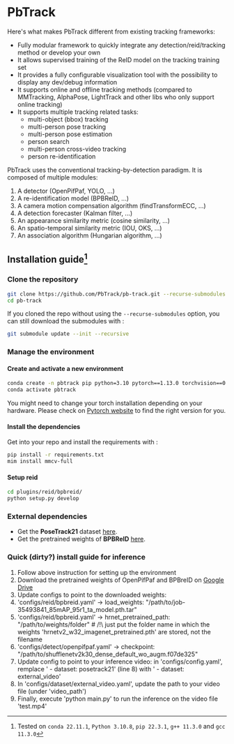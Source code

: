 # PbTrack

Here's what makes PbTrack different from existing tracking frameworks:
- Fully modular framework to quickly integrate any detection/reid/tracking method or develop your own
- It allows supervised training of the ReID model on the tracking training set
- It provides a fully configurable visualization tool with the possibility to display any dev/debug information
- It supports online and offline tracking methods (compared to MMTracking, AlphaPose, LightTrack and other libs who only support online tracking)
- It supports multiple tracking related tasks: 
  - multi-object (bbox) tracking
  - multi-person pose tracking
  - multi-person pose estimation
  - person search
  - multi-person cross-video tracking
  - person re-identification

PbTrack uses the conventional tracking-by-detection paradigm. It is composed of multiple modules:
1. A detector (OpenPifPaf, YOLO, ...)
2. A re-identification model (BPBReID, ...)
3. A camera motion compensation algorithm (findTransformECC, ...)
4. A detection forecaster (Kalman filter, ...)
5. An appearance similarity metric (cosine similarity, ...)
6. An spatio-temporal similarity metric (IOU, OKS, ...)
7. An association algorithm (Hungarian algorithm, ...)

## Installation guide[^1]

[^1]: Tested on `conda 22.11.1`, `Python 3.10.8`, `pip 22.3.1`, `g++ 11.3.0` and `gcc 11.3.0`

### Clone the repository

```bash
git clone https://github.com/PbTrack/pb-track.git --recurse-submodules
cd pb-track
```

If you cloned the repo without using the `--recurse-submodules` option, you can still download the submodules with :

```bash
git submodule update --init --recursive
```

### Manage the environment

#### Create and activate a new environment

```bash
conda create -n pbtrack pip python=3.10 pytorch==1.13.0 torchvision==0.14.0 pytorch-cuda=11.7 -c pytorch -c nvidia -y
conda activate pbtrack
```

You might need to change your torch installation depending on your hardware. Please check on 
[Pytorch website](https://pytorch.org/get-started/previous-versions/) to find the right version for you.

#### Install the dependencies
Get into your repo and install the requirements with :

```bash
pip install -r requirements.txt
mim install mmcv-full
```

#### Setup reid

```bash
cd plugins/reid/bpbreid/
python setup.py develop
```

### External dependencies

- Get the **PoseTrack21** dataset [here](https://github.com/anDoer/PoseTrack21/tree/35bd7033ec4e1a352ae39b9522df5a683f83781b#how-to-get-the-dataset).
- Get the pretrained weights of **BPBReID** [here](https://github.com/VlSomers/bpbreid#download-the-pre-trained-models).


### Quick (dirty?) install guide for inference
1. Follow above instruction for setting up the environment
2. Download the pretrained weights of OpenPifPaf and BPBreID on [Google Drive](https://drive.google.com/drive/folders/1ZLKYpWIFPOw0-op0dNVP1Csw3CjKr-1B?usp=share_link)
3. Update configs to point to the downloaded weights:
4. 'configs/reid/bpbreid.yaml' -> load_weights: "/path/to/job-35493841_85mAP_95r1_ta_model.pth.tar"
4. 'configs/reid/bpbreid.yaml' -> hrnet_pretrained_path: "/path/to/weights/folder" # /!\ just put the folder name in which the weights 'hrnetv2_w32_imagenet_pretrained.pth' are stored, not the filename
5. 'configs/detect/openpifpaf.yaml' -> checkpoint: "/path/to/shufflenetv2k30_dense_default_wo_augm.f07de325"
6. Update config to point to your inference video: in 'configs/config.yaml', remplace '  - dataset: posetrack21'  (line 8) with '  - dataset: external_video'
7. In 'configs/dataset/external_video.yaml', update the path to your video file (under 'video_path')
8. Finally, execute 'python main.py' to run the inference on the video file 'test.mp4'